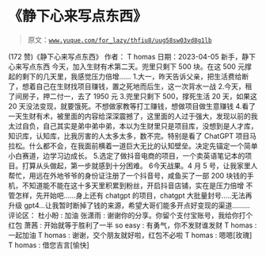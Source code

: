 # 《静下心来写点东西》

> 原文：[`www.yuque.com/for_lazy/thfiu8/uug58sw03vd8g1lb`](https://www.yuque.com/for_lazy/thfiu8/uug58sw03vd8g1lb)

<ne-h2 id="f924249a" data-lake-id="f924249a"><ne-heading-ext><ne-heading-anchor></ne-heading-anchor><ne-heading-fold></ne-heading-fold></ne-heading-ext><ne-heading-content><ne-text id="uf868c382">(172 赞)《静下心来写点东西》</ne-text></ne-heading-content></ne-h2> <ne-p id="u3bf49049" data-lake-id="u3bf49049"><ne-text id="u89ecdb6e">作者： T homas</ne-text></ne-p> <ne-p id="u572d9d79" data-lake-id="u572d9d79"><ne-text id="ucc5de67e">日期：2023-04-05</ne-text></ne-p> <ne-p id="u860aae2c" data-lake-id="u860aae2c"><ne-text id="ud0dac705">新手，静下心来写点东西</ne-text></ne-p> <ne-p id="u4554212c" data-lake-id="u4554212c"><ne-text id="uab66e6c8">今天，加入生财有术第二天。兜里只剩下 500 块。在这 500 元撑起的剩下的几天里，我感觉压力倍增……</ne-text></ne-p> <ne-p id="u5e9ddee2" data-lake-id="u5e9ddee2"><ne-text id="u38ec7508">1.大一，昨天告诉父亲，把生活费给断了，想着自己在生财找项目赚钱，置之死地而后生，这一次背水一战</ne-text></ne-p> <ne-p id="uf575ff6e" data-lake-id="uf575ff6e"><ne-text id="u690f88fa">2.今天，租了间房子，押二付一，去了 1950 元</ne-text></ne-p> <ne-p id="u6841826d" data-lake-id="u6841826d"><ne-text id="u0171d966">3.兜里只剩下 500，撑死生活 20 天，如果这 20 天没法变现，就要饿死。不想做家教等打工赚钱，想做项目做生意赚钱</ne-text></ne-p> <ne-p id="u62ebf84e" data-lake-id="u62ebf84e"><ne-text id="u02c11fda">4.看了一天生财有术，被里面的内容给深深震撼了，这里面的人过于强大，发现以前的我太过自负，自己其实是弟中弟中弟，本以为生财里只是项目库，没想到是人才库，知识库，认知库，比我厉害的人太多太多，数不完。特别是看了 ChatGPT 项目马拉松。什么都不会，在我面前横着一道巨大无比的认知壁垒。决定先锚定一个简单小白赛道，边学习边成长。</ne-text></ne-p> <ne-p id="u59ea832d" data-lake-id="u59ea832d"><ne-text id="u4e2e3d5b">5.选定了做抖音电商的项目，一个卖英语笔记本的项目。打算从头做起，第一步就感到十分困难。</ne-text></ne-p> <ne-oli index-type="0"><ne-oli-i>6</ne-oli-i><ne-oli-c class="ne-oli-content" id="u07956ba8" data-lake-id="u07956ba8"><ne-text id="u9d437112">今天战果。4 月 5 号，让我家里人帮忙，用远在外地爷爷的身份证注册了一个抖音号，咸鱼买了一部 200 块钱的手机，不知道能不能在这十多天里积累到粉丝，开启抖音店铺，实在是压力倍增</ne-text></ne-oli-c></ne-oli> <ne-p id="udfbb667b" data-lake-id="udfbb667b"><ne-text id="ub61f02b3">不管怎样，先开始吧……身上还有 chatgpt 的项目，chatgpt 大批量封号…..无法再升级 gpt4…让我暂时断掉了钱的来源，希望大哥们能多开点好变现的渠道………</ne-text></ne-p> <ne-hole id="u89849cc0" data-lake-id="u89849cc0"><ne-card data-card-name="hr" data-card-type="block" id="qwbhi" data-event-boundary="card"><ne-p id="udc1ca578" data-lake-id="udc1ca578"><ne-text id="ud8c45eb9">评论区：</ne-text></ne-p> <ne-p id="u7a12fe18" data-lake-id="u7a12fe18"><ne-text id="u2751546b">杜小盼 : 加油</ne-text> <ne-text id="ub059852d">张潇雨 : 谢谢你的分享。你留个支付宝账号，我给你打个红包</ne-text> <ne-text id="uc69a14fd">萧茜 : 开始就等于胜利了一半</ne-text> <ne-text id="u51e0bc94">so easy : 有勇气，你不发财谁发财</ne-text> <ne-text id="u49134efe">T homas : 一起加油</ne-text> <ne-text id="u0448da31">T homas : 谢谢，交个朋友就好啦，红包不必啦</ne-text> <ne-text id="ue7165aa1">T homas : 嗯嗯[玫瑰]</ne-text> <ne-text id="ue705ebbf">T homas : 借您吉言[愉快]</ne-text></ne-p></ne-card></ne-hole>